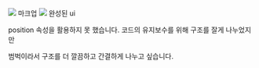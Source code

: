 <img src="https://github.com/createvalue-kangsh/home-work/assets/128280528/9845b5bd-15a4-4490-8a68-f40c178a4e3e">
마크업

<img src="https://github.com/createvalue-kangsh/home-work/assets/128280528/3c0d2173-bc90-4c1b-9ac2-38baa9a055ea">
완성된 ui

position 속성을 활용하지 못 했습니다.
 코드의 유지보수를 위해 구조를 잘게 나누었지만
 <div> 범벅이라서 구조를 더 깔끔하고 간결하게 나누고 싶습니다.

